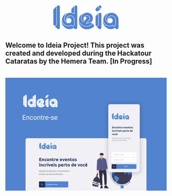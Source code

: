<h1 align="center">
    <img alt="Ideia Logo" title="#logo" src=".github/Ideia.png" />
</h1>

## Welcome to Ideia Project! This project was created and developed during the Hackatour Cataratas by the Hemera Team. [In Progress]

<h1 align="center">
    <img alt="Ideia Capa" title="#top" src=".github/Capa.png" />
</h1>
